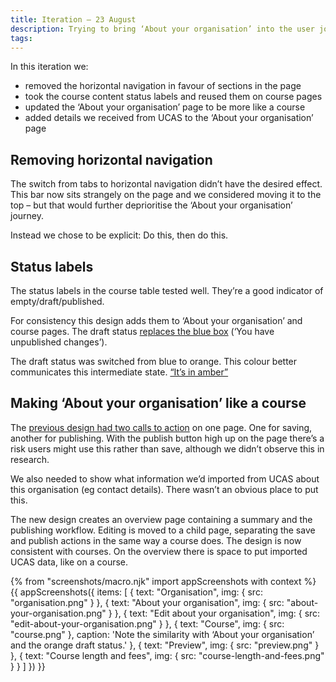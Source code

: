 ```yaml
---
title: Iteration – 23 August
description: Trying to bring ‘About your organisation’ into the user journey
tags:
---
```


In this iteration we:

*   removed the horizontal navigation in favour of sections in the page
*   took the course content status labels and reused them on course pages
*   updated the ‘About your organisation’ page to be more like a course
*   added details we received from UCAS to the ‘About your organisation’ page

## Removing horizontal navigation

The switch from tabs to horizontal navigation didn’t have the desired effect. This bar now sits strangely on the page and we considered moving it to the top – but that would further deprioritise the ‘About your organisation’ journey.

Instead we chose to be explicit: Do this, then do this.

## Status labels

The status labels in the course table tested well. They’re a good indicator of empty/draft/published.

For consistency this design adds them to ‘About your organisation’ and course pages. The draft status [replaces the blue box](/publish-teacher-training/user-research-aug-22#workflow-states) (‘You have unpublished changes’).

The draft status was switched from blue to orange. This colour better communicates this intermediate state. [“It’s in amber”](https://lookback.io/watch/dujimh9gzaKrRAFBu?t=1h13m15.01s)

## Making ‘About your organisation’ like a course

The [previous design had two calls to action](/publish-teacher-training/user-research-aug-22#about-your-organisation) on one page. One for saving, another for publishing. With the publish button high up on the page there’s a risk users might use this rather than save, although we didn’t observe this in research.

We also needed to show what information we’d imported from UCAS about this organisation (eg contact details). There wasn’t an obvious place to put this.

The new design creates an overview page containing a summary and the publishing workflow. Editing is moved to a child page, separating the save and publish actions in the same way a course does. The design is now consistent with courses. On the overview there is space to put imported UCAS data, like on a course.

{% from "screenshots/macro.njk" import appScreenshots with context %}
{{ appScreenshots({
  items: [
    {
      text: "Organisation",
      img: { src: "organisation.png" }
    },
    {
      text: "About your organisation",
      img: { src: "about-your-organisation.png" }
    },
    {
      text: "Edit about your organisation",
      img: { src: "edit-about-your-organisation.png" }
    },
    {
      text: "Course",
      img: { src: "course.png" },
      caption: 'Note the similarity with ‘About your organisation’ and the orange draft status.'
    },
    {
      text: "Preview",
      img: { src: "preview.png" }
    },
    {
      text: "Course length and fees",
      img: { src: "course-length-and-fees.png" }
    }
  ]
}) }}

